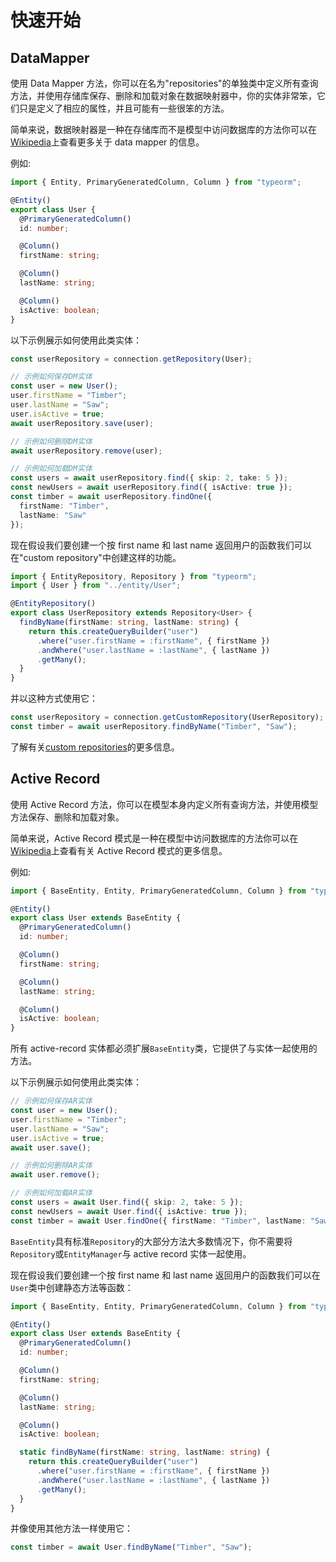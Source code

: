 # 快速开始

## DataMapper

使用 Data Mapper 方法，你可以在名为"repositories"的单独类中定义所有查询方法，并使用存储库保存、删除和加载对象在数据映射器中，你的实体非常笨，它们只是定义了相应的属性，并且可能有一些很笨的方法。

简单来说，数据映射器是一种在存储库而不是模型中访问数据库的方法你可以在[Wikipedia](https://en.wikipedia.org/wiki/Data_mapper_pattern)上查看更多关于 data mapper 的信息。

例如:

```typescript
import { Entity, PrimaryGeneratedColumn, Column } from "typeorm";

@Entity()
export class User {
  @PrimaryGeneratedColumn()
  id: number;

  @Column()
  firstName: string;

  @Column()
  lastName: string;

  @Column()
  isActive: boolean;
}
```

以下示例展示如何使用此类实体：

```typescript
const userRepository = connection.getRepository(User);

// 示例如何保存DM实体
const user = new User();
user.firstName = "Timber";
user.lastName = "Saw";
user.isActive = true;
await userRepository.save(user);

// 示例如何删除DM实体
await userRepository.remove(user);

// 示例如何加载DM实体
const users = await userRepository.find({ skip: 2, take: 5 });
const newUsers = await userRepository.find({ isActive: true });
const timber = await userRepository.findOne({
  firstName: "Timber",
  lastName: "Saw"
});
```

现在假设我们要创建一个按 first name 和 last name 返回用户的函数我们可以在"custom repository"中创建这样的功能。

```typescript
import { EntityRepository, Repository } from "typeorm";
import { User } from "../entity/User";

@EntityRepository()
export class UserRepository extends Repository<User> {
  findByName(firstName: string, lastName: string) {
    return this.createQueryBuilder("user")
      .where("user.firstName = :firstName", { firstName })
      .andWhere("user.lastName = :lastName", { lastName })
      .getMany();
  }
}
```

并以这种方式使用它：

```typescript
const userRepository = connection.getCustomRepository(UserRepository);
const timber = await userRepository.findByName("Timber", "Saw");
```

了解有关[custom repositories](https://typeorm.io/#/working-with-entity-manager/custom-repositories)的更多信息。

## Active Record

使用 Active Record 方法，你可以在模型本身内定义所有查询方法，并使用模型方法保存、删除和加载对象。

简单来说，Active Record 模式是一种在模型中访问数据库的方法你可以在[Wikipedia](https://en.wikipedia.org/wiki/Active_record_pattern)上查看有关 Active Record 模式的更多信息。

例如:

```typescript
import { BaseEntity, Entity, PrimaryGeneratedColumn, Column } from "typeorm";

@Entity()
export class User extends BaseEntity {
  @PrimaryGeneratedColumn()
  id: number;

  @Column()
  firstName: string;

  @Column()
  lastName: string;

  @Column()
  isActive: boolean;
}
```

所有 active-record 实体都必须扩展`BaseEntity`类，它提供了与实体一起使用的方法。

以下示例展示如何使用此类实体：

```typescript
// 示例如何保存AR实体
const user = new User();
user.firstName = "Timber";
user.lastName = "Saw";
user.isActive = true;
await user.save();

// 示例如何删除AR实体
await user.remove();

// 示例如何加载AR实体
const users = await User.find({ skip: 2, take: 5 });
const newUsers = await User.find({ isActive: true });
const timber = await User.findOne({ firstName: "Timber", lastName: "Saw" });
```

`BaseEntity`具有标准`Repository`的大部分方法大多数情况下，你不需要将`Repository`或`EntityManager`与 active record 实体一起使用。

现在假设我们要创建一个按 first name 和 last name 返回用户的函数我们可以在`User`类中创建静态方法等函数：

```typescript
import { BaseEntity, Entity, PrimaryGeneratedColumn, Column } from "typeorm";

@Entity()
export class User extends BaseEntity {
  @PrimaryGeneratedColumn()
  id: number;

  @Column()
  firstName: string;

  @Column()
  lastName: string;

  @Column()
  isActive: boolean;

  static findByName(firstName: string, lastName: string) {
    return this.createQueryBuilder("user")
      .where("user.firstName = :firstName", { firstName })
      .andWhere("user.lastName = :lastName", { lastName })
      .getMany();
  }
}
```

并像使用其他方法一样使用它：

```typescript
const timber = await User.findByName("Timber", "Saw");
```

